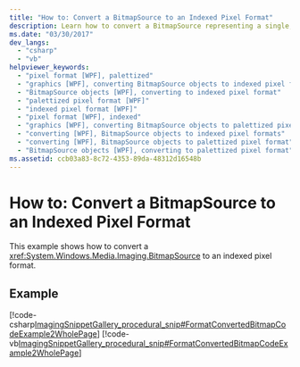 ```yaml
---
title: "How to: Convert a BitmapSource to an Indexed Pixel Format"
description: Learn how to convert a BitmapSource representing a single, constant set of pixels to an indexed pixel format.
ms.date: "03/30/2017"
dev_langs: 
  - "csharp"
  - "vb"
helpviewer_keywords: 
  - "pixel format [WPF], palettized"
  - "graphics [WPF], converting BitmapSource objects to indexed pixel format"
  - "BitmapSource objects [WPF], converting to indexed pixel format"
  - "palettized pixel format [WPF]"
  - "indexed pixel format [WPF]"
  - "pixel format [WPF], indexed"
  - "graphics [WPF], converting BitmapSource objects to palettized pixel format"
  - "converting [WPF], BitmapSource objects to indexed pixel formats"
  - "converting [WPF], BitmapSource objects to palettized pixel format"
  - "BitmapSource objects [WPF], converting to palettized pixel format"
ms.assetid: ccb03a83-8c72-4353-89da-48312d16548b
---
```

# How to: Convert a BitmapSource to an Indexed Pixel Format
This example shows how to convert a <xref:System.Windows.Media.Imaging.BitmapSource> to an indexed pixel format.  
  
## Example  
 [!code-csharp[ImagingSnippetGallery_procedural_snip#FormatConvertedBitmapCodeExample2WholePage](~/samples/snippets/csharp/VS_Snippets_Wpf/ImagingSnippetGallery_procedural_snip/CSharp/FormatConvertedBitmapExample2.cs#formatconvertedbitmapcodeexample2wholepage)]
 [!code-vb[ImagingSnippetGallery_procedural_snip#FormatConvertedBitmapCodeExample2WholePage](~/samples/snippets/visualbasic/VS_Snippets_Wpf/ImagingSnippetGallery_procedural_snip/VB/FormatConvertedBitmapExample2.vb#formatconvertedbitmapcodeexample2wholepage)]
